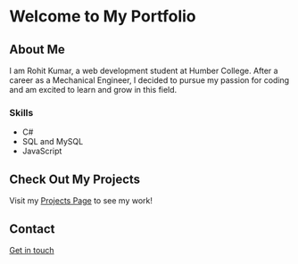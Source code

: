 # Welcome to My Portfolio

## About Me
I am Rohit Kumar, a web development student at Humber College. After a career as a Mechanical Engineer, I decided to pursue my passion for coding and am excited to learn and grow in this field.

### Skills
- C#
- SQL and MySQL
- JavaScript

## Check Out My Projects
Visit my [Projects Page](projects.md) to see my work!

## Contact
[Get in touch](contactme.md)

